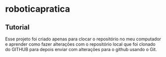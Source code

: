 # roboticapratica
## Tutorial
Esse projeto foi criado apenas para clocar o repositório no meu computador e aprender como fazer alterações com o repositório local
que foi clonado do GITHUB para depois enviar com alterações para o github usando o Git.
